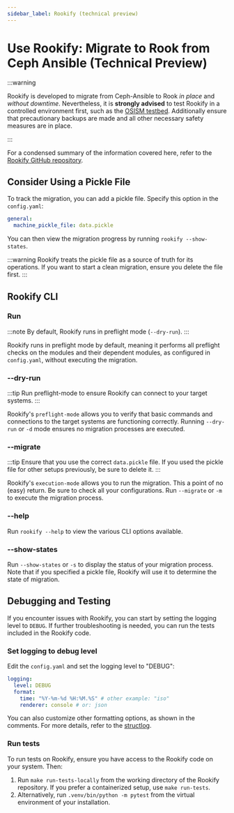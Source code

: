 ```yaml
---
sidebar_label: Rookify (technical preview)
---
```


# Use Rookify: Migrate to Rook from Ceph Ansible (Technical Preview)

:::warning

Rookify is developed to migrate from Ceph-Ansible to Rook _in place_ and _without downtime_.
Nevertheless, it is **strongly advised** to test Rookify in a controlled environment first, such as the [OSISM testbed](https://github.com/osism/testbed). Additionally ensure that precautionary backups are made and all other necessary safety measures are in place.

:::

For a condensed summary of the information covered here, refer to the [Rookify GitHub repository](https://github.com/SovereignCloudStack/rookify).

## Consider Using a Pickle File

To track the migration, you can add a pickle file. Specify this option in the `config.yaml`:

```yaml title="config.example.yaml"
general:
  machine_pickle_file: data.pickle
```

You can then view the migration progress by running `rookify --show-states`.

:::warning
    Rookify treats the pickle file as a source of truth for its operations. If you want to start a clean migration, ensure you delete the file first.
:::

## Rookify CLI

### Run

:::note
    By default, Rookify runs in preflight mode (`--dry-run`).
:::

Rookify runs in preflight mode by default, meaning it performs all preflight checks on the modules and their dependent modules, as configured in `config.yaml`, without executing the migration.

### --dry-run

:::tip
    Run preflight-mode to ensure Rookify can connect to your target systems.
:::

Rookify's `preflight-mode` allows you to verify that basic commands and connections to the target systems are functioning correctly. Running `--dry-run` or `-d` mode ensures no migration processes are executed.

### --migrate

:::tip
    Ensure that you use the correct `data.pickle` file. If you used the pickle file for other setups previously, be sure to delete it.
:::

Rookify's `execution-mode` allows you to run the migration. This a point of no (easy) return. Be sure to check all your configurations. Run `--migrate` or `-m` to execute the migration process.

### --help

Run `rookify --help` to view the various CLI options available.

### --show-states

Run `--show-states` or `-s` to display the status of your migration process. Note that if you specified  a pickle file, Rookify will use it to determine the state of migration.

## Debugging and Testing

If you encounter issues with Rookify, you can start by setting the logging level to `DEBUG`.
If further troubleshooting is needed, you can run the tests included in the Rookify code.

### Set logging to debug level

Edit the `config.yaml` and set the logging level to "DEBUG":

```yaml title="config.example.yaml"
logging:
  level: DEBUG
  format:
    time: "%Y-%m-%d %H:%M.%S" # other example: "iso"
    renderer: console # or: json
```

You can also customize other formatting options, as shown in the comments. For more details, refer to the [structlog](https://www.structlog.org/en/stable/standard-library.html).

### Run tests

To run tests on Rookify, ensure you have access to the Rookify code on your system. Then:

1. Run `make run-tests-locally` from the working directory of the Rookify repository. If you prefer a containerized setup, use `make run-tests`.
2. Alternatively, run `.venv/bin/python -m pytest` from the virtual environment of your installation.
